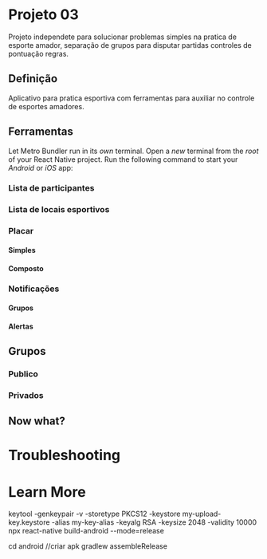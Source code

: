 # Projeto 03

Projeto independete para solucionar problemas simples na pratica de esporte amador, separação de grupos para disputar partidas controles de pontuação regras.

## Definição

Aplicativo para pratica esportiva com ferramentas para auxiliar no controle de esportes amadores.

## Ferramentas

Let Metro Bundler run in its _own_ terminal. Open a _new_ terminal from the _root_ of your React Native project. Run the following command to start your _Android_ or _iOS_ app:

### Lista de participantes

### Lista de locais esportivos

### Placar

#### Simples

#### Composto

### Notificações

#### Grupos

#### Alertas

## Grupos

### Publico

### Privados

## Now what?

# Troubleshooting

# Learn More

keytool -genkeypair -v -storetype PKCS12 -keystore my-upload-key.keystore -alias my-key-alias -keyalg RSA -keysize 2048 -validity 10000
npx react-native build-android --mode=release

cd android //criar apk
gradlew assembleRelease
